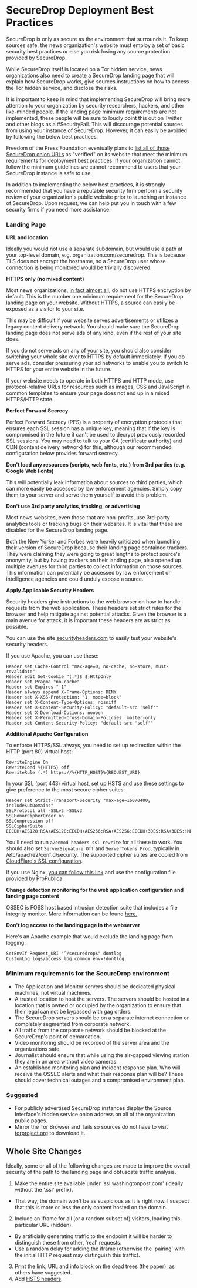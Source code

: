 # SecureDrop Deployment Best Practices

SecureDrop is only as secure as the environment that surrounds it. To keep sources safe, the news organization's website must employ a set of basic security best practices or else you risk losing any source protection provided by SecureDrop.

While SecureDrop itself is located on a Tor hidden service, news organizations also need to create a SecureDrop landing page that will explain how SecureDrop works, give sources instructions on how to access the Tor hidden service, and disclose the risks.

It is important to keep in mind that implementing SecureDrop will bring more attention to your organization by security researchers, hackers, and other like-minded people. If the landing page minimum requirements are not implemented, these people will be sure to loudly point this out on Twitter and other blogs as a #SecurityFail. This will discourage potential sources from using your instance of SecureDrop. However, it can easily be avoided by following the below best practices.

Freedom of the Press Foundation eventually plans to [list all of those SecureDrop onion URLs](https://freedom.press/securedrop/directory) as "verified" on its website that meet the minimum requirements for deployment best practices. If your organization cannot follow the minimum guidelines we cannot recommend to users that your SecureDrop instance is safe to use.

In addition to implementing the below best practices, it is strongly recommended that you have a reputable security firm perform a security review of your organization's public website prior to launching an instance of SecureDrop. Upon request, we can help put you in touch with a few security firms if you need more assistance.

### Landing Page

**URL and location**

Ideally you would not use a separate subdomain, but would use a path at your top-level domain, e.g. organization.com/securedrop. This is because TLS does not encrypt the hostname, so a SecureDrop user whose connection is being monitored would be trivially discovered.

**HTTPS only (no mixed content)**

Most news organizations, [in fact almost all](https://freedom.press/blog/2014/09/after-nsa-revelations-why-arent-more-news-organizations-using-https), do not use HTTPS encryption by default. This is the number one minimum requirement for the SecureDrop landing page on your website. Without HTTPS, a source can easily be exposed as a visitor to your site.

This may be difficult if your website serves advertisements or utilizes a legacy content delivery network. You should make sure the SecureDrop landing page does not serve ads of any kind, even if the rest of your site does.

If you do not serve ads on any of your site, you should also consider switching your whole site over to HTTPS by default immediately. If you do serve ads, consider pressuring your ad networks to enable you to switch to HTTPS for your entire website in the future.

If your website needs to operate in both HTTPS and HTTP mode, use protocol-relative URLs for resources such as images, CSS and JavaScript in common templates to ensure your page does not end up in a mixed HTTPS/HTTP state.

**Perfect Forward Secrecy**

Perfect Forward Secrecy (PFS) is a property of encryption protocols that ensures each SSL session has a unique key, meaning that if the key is compromised in the future it can't be used to decrypt previously recorded SSL sessions. You may need to talk to your CA (certificate authority) and CDN (content delivery network) for this, although our recommended configuration below provides forward secrecy.

**Don't load any resources (scripts, web fonts, etc.) from 3rd parties (e.g. Google Web Fonts)**

This will potentially leak information about sources to third parties, which can more easily be accessed by law enforcement agencies. Simply copy them to your server and serve them yourself to avoid this problem.

**Don't use 3rd party analytics, tracking, or advertising**

Most news websites, even those that are non-profits, use 3rd-party analytics tools or tracking bugs on their websites. It is vital that these are disabled for the SecureDrop landing page.

Both the New Yorker and Forbes were heavily criticized when launching their version of SecureDrop because their landing page contained trackers. They were claiming they were going to great lengths to protect source's anonymity, but by having trackers on their landing page, also opened up multiple avenues for third parties to collect information on those sources. This information can potentially be accessed by law enforcement or intelligence agencies and could unduly expose a source.

**Apply Applicable Security Headers**

Security headers give instructions to the web browser on how to handle requests from the web application. These headers set strict rules for the browser and help mitigate against potential attacks. Given the browser is a main avenue for attack, it is important these headers are as strict as possible.

You can use the site [securityheaders.com](https://securityheaders.com) to easily test your website's security headers.

If you use Apache, you can use these:

    Header set Cache-Control "max-age=0, no-cache, no-store, must-revalidate"
    Header edit Set-Cookie ^(.*)$ $;HttpOnly
    Header set Pragma "no-cache"
    Header set Expires "-1"
    Header always append X-Frame-Options: DENY
    Header set X-XSS-Protection: "1; mode=block"
    Header set X-Content-Type-Options: nosniff
    Header set X-Content-Security-Policy: "default-src 'self'"
    Header set X-Download-Options: noopen
    Header set X-Permitted-Cross-Domain-Policies: master-only
    Header set Content-Security-Policy: "default-src 'self'"

**Additional Apache Configuration**

To enforce HTTPS/SSL always, you need to set up redirection within the HTTP (port 80) virtual host:

    RewriteEngine On
    RewriteCond %{HTTPS} off
    RewriteRule (.*) https://%{HTTP_HOST}%{REQUEST_URI}
    
In your SSL (port 443) virtual host, set up HSTS and use these settings to give preference to the most secure cipher suites:

    Header set Strict-Transport-Security "max-age=16070400; includeSubDomains"
    SSLProtocol all -SSLv2 -SSLv3
    SSLHonorCipherOrder on
    SSLCompression off
    SSLCipherSuite EECDH+AES128:RSA+AES128:EECDH+AES256:RSA+AES256:EECDH+3DES:RSA+3DES:!MD5

You'll need to run `a2enmod headers ssl rewrite` for all these to work. You should also set `ServerSignature Off` and `ServerTokens Prod`, typically in /etc/apache2/conf.d/security. The supported cipher suites are copied from [CloudFlare's SSL configuration](https://github.com/cloudflare/sslconfig/blob/master/conf).

If you use Nginx, [you can follow this link](https://gist.github.com/mtigas/8601685) and use the configuration file provided by ProPublica.

**Change detection monitoring for the web application configuration and landing page content**

OSSEC is FOSS host based intrusion detection suite that includes a file integrity monitor. More information can be found [here.](https://ossec.net)

**Don't log access to the landing page in the webserver**

Here's an Apache example that would exclude the landing page from logging:

    SetEnvIf Request_URI "^/securedrop$" dontlog
    CustomLog logs/access_log common env=!dontlog

### Minimum requirements for the SecureDrop environment

*   The Application and Monitor servers should be dedicated physical machines, not virtual machines.
*   A trusted location to host the servers. The servers should be hosted in a location that is owned or occupied by the organization to ensure that their legal can not be bypassed with gag orders.
*   The SecureDrop servers should be on a separate internet connection or completely segmented from corporate network.
*   All traffic from the corporate network should be blocked at the SecureDrop's point of demarcation.
*   Video monitoring should be recorded of the server area and the organizations safe.
*   Journalist should ensure that while using the air-gapped viewing station they are in an area without video cameras.
*   An established monitoring plan and incident response plan. Who will receive the OSSEC alerts and what their response plan will be? These should cover technical outages and a compromised environment plan.

### Suggested

*   For publicly advertised SecureDrop instances display the Source Interface's hidden service onion address on all of the organization public pages.
*   Mirror the Tor Browser and Tails so sources do not have to visit [torproject.org](https://www.torproject.org) to download it.

## Whole Site Changes

Ideally, some or all of the following changes are made to improve the overall security of the path to the landing page and obfuscate traffic analysis.

1.  Make the entire site available under 'ssl.washingtonpost.com' (ideally without the '.ssl' prefix).
 * That way, the domain won't be as suspicious as it is right now. I suspect that this is more or less the only content hosted on the domain.
2.  Include an iframe for all (or a random subset of) visitors, loading this particular URL (hidden).
 * By artificially generating traffic to the endpoint it will be harder to distinguish these from other, 'real' requests.
 * Use a random delay for adding the iframe (otherwise the 'pairing' with the initial HTTP request may distinguish this traffic).
3.  Print the link, URL and info block on the dead trees (the paper), as others have suggested.
4.  Add [HSTS headers](http://en.wikipedia.org/wiki/HTTP_Strict_Transport_Security).
